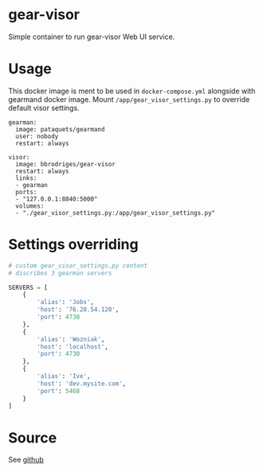 # gear-visor

Simple container to run gear-visor Web UI service.

# Usage

This docker image is ment to be used in `docker-compose.yml` alongside with gearmand docker image.
Mount `/app/gear_visor_settings.py` to override default visor settings.


```
gearman:
  image: pataquets/gearmand
  user: nobody
  restart: always

visor:
  image: bbrodriges/gear-visor
  restart: always
  links:
  - gearman
  ports:
  - "127.0.0.1:8840:5000"
  volumes:
  - "./gear_visor_settings.py:/app/gear_visor_settings.py"

```

# Settings overriding

```python
# custom gear_visor_settings.py content
# discribes 3 gearman servers

SERVERS = [
    {
        'alias': 'Jobs',
        'host': '76.28.54.120',
        'port': 4730
    },
    {
        'alias': 'Wozniak',
        'host': 'localhost',
        'port': 4730
    },
    {
        'alias': 'Ive',
        'host': 'dev.mysite.com',
        'port': 5468
    }
]
```

# Source
See [github](https://github.com/bbrodriges/gear-visor)
